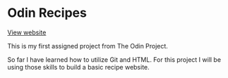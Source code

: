 # Odin Recipes
[View website](https://girafficCrunch.github.io/odin-recipes/)

This is my first assigned project from The Odin Project.

So far I have learned how to utilize Git and HTML. For this project I will be using those skills to build a basic recipe website.